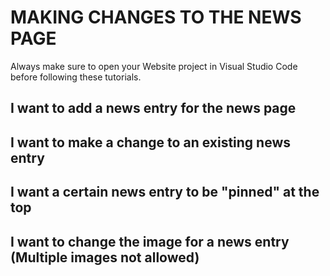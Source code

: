 # MAKING CHANGES TO THE NEWS PAGE

Always make sure to open your Website project in Visual Studio Code before following these tutorials.

## I want to add a news entry for the news page

## I want to make a change to an existing news entry

## I want a certain news entry to be "pinned" at the top

## I want to change the image for a news entry (Multiple images not allowed)